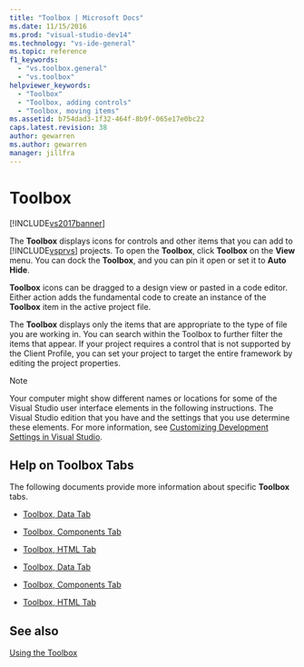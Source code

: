 ```yaml
---
title: "Toolbox | Microsoft Docs"
ms.date: 11/15/2016
ms.prod: "visual-studio-dev14"
ms.technology: "vs-ide-general"
ms.topic: reference
f1_keywords: 
  - "vs.toolbox.general"
  - "vs.toolbox"
helpviewer_keywords: 
  - "Toolbox"
  - "Toolbox, adding controls"
  - "Toolbox, moving items"
ms.assetid: b754dad3-1f32-464f-8b9f-065e17e0bc22
caps.latest.revision: 38
author: gewarren
ms.author: gewarren
manager: jillfra
---
```

# Toolbox
[!INCLUDE[vs2017banner](../../includes/vs2017banner.md)]

The **Toolbox** displays icons for controls and other items that you can add to [!INCLUDE[vsprvs](../../includes/vsprvs-md.md)] projects. To open the **Toolbox**, click **Toolbox** on the **View** menu. You can dock the **Toolbox**, and you can pin it open or set it to **Auto Hide**.  
  
 **Toolbox** icons can be dragged to a design view or pasted in a code editor. Either action adds the fundamental code to create an instance of the **Toolbox** item in the active project file.  
  
 The **Toolbox** displays only the items that are appropriate to the type of file you are working in. You can search within the Toolbox to further filter the items that appear. If your project requires a control that is not supported by the Client Profile, you can set your project to target the entire framework by editing the project properties.  
  
> [!NOTE]
> Your computer might show different names or locations for some of the Visual Studio user interface elements in the following instructions. The Visual Studio edition that you have and the settings that you use determine these elements. For more information, see [Customizing Development Settings in Visual Studio](https://msdn.microsoft.com/22c4debb-4e31-47a8-8f19-16f328d7dcd3).  
  
## Help on Toolbox Tabs  
 The following documents provide more information about specific **Toolbox** tabs.  
  
- [Toolbox, Data Tab](https://msdn.microsoft.com/library/8a41dyt7\(v=vs.110\))  
  
- [Toolbox, Components Tab](https://msdn.microsoft.com/library/kb1cz7z9\(v=vs.110\))  
  
- [Toolbox, HTML Tab](https://msdn.microsoft.com/library/w9ss7h1a\(v=vs.110\))  
  
- [Toolbox, Data Tab](https://msdn.microsoft.com/library/8a41dyt7\(v=vs.120\))  
  
- [Toolbox, Components Tab](https://msdn.microsoft.com/library/kb1cz7z9\(v=vs.120\))  
  
- [Toolbox, HTML Tab](https://msdn.microsoft.com/library/w9ss7h1a\(v=vs.120\))  
  
## See also  
 [Using the Toolbox](../../ide/using-the-toolbox.md)
